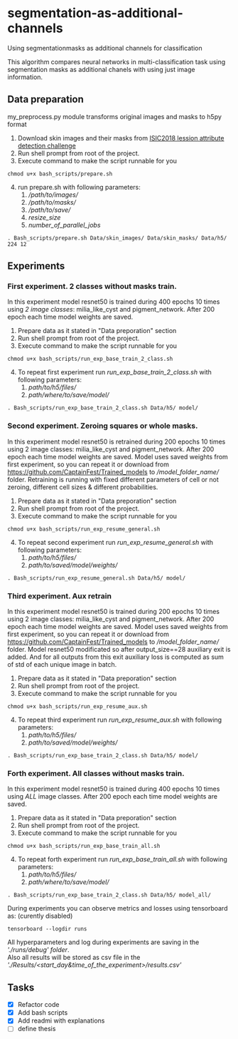 # segmentation-as-additional-channels
Using segmentationmasks as additional channels for classification

This algorithm compares neural networks in multi-classification task using segmentation masks as additional chanels with using just image information.

## Data preparation
my_preprocess.py module transforms original images and masks to h5py format

1. Download skin images and their masks from [ISIC2018 lession attribute detection challenge](https://challenge.kitware.com/#phase/5abcbb6256357d0139260e5f)
2. Run shell prompt from root of the project.
3. Execute command to make the script runnable for you
~~~~
chmod u+x bash_scripts/prepare.sh
~~~~
4. run prepare.sh with following parameters:
   1. */path/to/images/*
   2. */path/to/masks/*
   3. */path/to/save/*
   4. *resize_size*
   5. *number_of_parallel_jobs*
~~~~
. Bash_scripts/prepare.sh Data/skin_images/ Data/skin_masks/ Data/h5/ 224 12
~~~~
## Experiments

### First experiment. 2 classes without masks train.
In this experiment model resnet50 is trained during 400 epochs 10 times using *2 image classes*: milia_like_cyst and pigment_network. After 200 epoch each time model weights are saved.
1. Prepare data as it stated in "Data preporation" section
2. Run shell prompt from root of the project.
3. Execute command to make the script runnable for you
~~~~
chmod u+x bash_scripts/run_exp_base_train_2_class.sh
~~~~
4. To repeat first experiment run *run_exp_base_train_2_class.sh* with following parameters:
   1. *path/to/h5/files/*
   2. *path/where/to/save/model/*
~~~~
. Bash_scripts/run_exp_base_train_2_class.sh Data/h5/ model/
~~~~
### Second experiment. Zeroing squares or whole masks.
In this experiment model resnet50 is retrained during 200 epochs 10 times using 2 image classes: milia_like_cyst and pigment_network. After 200 epoch each time model weights are saved. Model uses saved weights from first experiment, so you can repeat it or download from https://github.com/CaptainFest/Trained_models to */model_folder_name/* folder. Retraining is running with fixed different parameters of cell or not zeroing, different cell sizes & different probabilities.
1. Prepare data as it stated in "Data preporation" section
2. Run shell prompt from root of the project.
3. Execute command to make the script runnable for you
~~~~
chmod u+x bash_scripts/run_exp_resume_general.sh
~~~~
4. To repeat second experiment run *run_exp_resume_general.sh* with following parameters:
   1. *path/to/h5/files/*
   2. *path/to/saved/model/weights/*
~~~~
. Bash_scripts/run_exp_resume_general.sh Data/h5/ model/
~~~~
### Third experiment. Aux retrain
In this experiment model resnet50 is trained during 200 epochs 10 times using 2 image classes: milia_like_cyst and pigment_network. After 200 epoch each time model weights are saved. Model uses saved weights from first experiment, so you can repeat it or download from https://github.com/CaptainFest/Trained_models to */model_folder_name/* folder. Model resnet50 modificated so after output_size==28 auxiliary exit is added. And for all outputs from this exit auxiliary loss is computed as sum of std of each unique image in batch. 
1. Prepare data as it stated in "Data preporation" section
2. Run shell prompt from root of the project.
3. Execute command to make the script runnable for you
~~~~
chmod u+x bash_scripts/run_exp_resume_aux.sh
~~~~
4. To repeat third experiment run *run_exp_resume_aux.sh* with following parameters:
   1. *path/to/h5/files/*
   2. *path/to/saved/model/weights/*
~~~~
. Bash_scripts/run_exp_base_train_2_class.sh Data/h5/ model/
~~~~
### Forth experiment. All classes without masks train.
In this experiment model resnet50 is trained during 400 epochs 10 times using *ALL* image classes. After 200 epoch each time model weights are saved.
1. Prepare data as it stated in "Data preporation" section
2. Run shell prompt from root of the project.
3. Execute command to make the script runnable for you
~~~~
chmod u+x bash_scripts/run_exp_base_train_all.sh
~~~~
4. To repeat forth experiment run *run_exp_base_train_all.sh* with following parameters:
   1. *path/to/h5/files/*
   2. *path/where/to/save/model/*
~~~~
. Bash_scripts/run_exp_base_train_2_class.sh Data/h5/ model_all/
~~~~

During experiments you can observe metrics and losses using tensorboard as: (curently disabled)
~~~~
tensorboard --logdir runs
~~~~
All hyperparameters and log during experiments are saving in the *'./runs/debug' folder*. <br>
Also all results will be stored as csv file in the *'./Results/<start_day&time_of_the_experiment>/results.csv'*

## Tasks
- [x] Refactor code
- [x] Add bash scripts
- [x] Add readmi with explanations
- [ ] define thesis 
